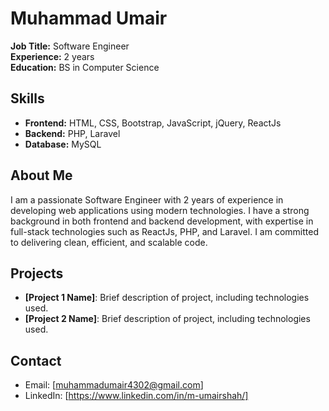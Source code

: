 # Muhammad Umair

**Job Title:** Software Engineer  
**Experience:** 2 years  
**Education:** BS in Computer Science

## Skills
- **Frontend:** HTML, CSS, Bootstrap, JavaScript, jQuery, ReactJs
- **Backend:** PHP, Laravel
- **Database:** MySQL

## About Me
I am a passionate Software Engineer with 2 years of experience in developing web applications using modern technologies. I have a strong background in both frontend and backend development, with expertise in full-stack technologies such as ReactJs, PHP, and Laravel. I am committed to delivering clean, efficient, and scalable code.

## Projects
- **[Project 1 Name]**: Brief description of project, including technologies used.
- **[Project 2 Name]**: Brief description of project, including technologies used.

## Contact
- Email: [muhammadumair4302@gmail.com]
- LinkedIn: [https://www.linkedin.com/in/m-umairshah/]

